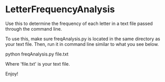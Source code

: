 # LetterFrequencyAnalysis
Use this to determine the frequency of each letter in a text file passed through the command line.

To use this, make sure freqAnalysis.py is located in the same directory as your text file. Then, run it in command line similar to what you see below.

python freqAnalysis.py file.txt

Where 'file.txt' is your text file.

Enjoy!
